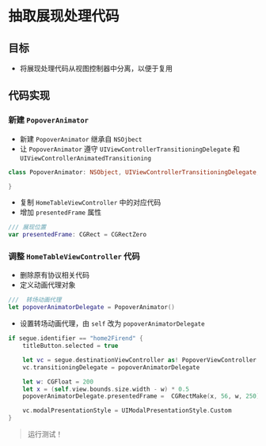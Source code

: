 # 抽取展现处理代码

## 目标

* 将展现处理代码从视图控制器中分离，以便于复用

## 代码实现

### 新建 `PopoverAnimator`

* 新建 `PopoverAnimator` 继承自 `NSOjbect`
* 让 `PopoverAnimator` 遵守 `UIViewControllerTransitioningDelegate` 和 `UIViewControllerAnimatedTransitioning`

```swift
class PopoverAnimator: NSObject, UIViewControllerTransitioningDelegate, UIViewControllerAnimatedTransitioning {

}
```

* 复制 `HomeTableViewController` 中的对应代码
* 增加 `presentedFrame` 属性

```swift
/// 展现位置
var presentedFrame: CGRect = CGRectZero
```

### 调整 `HomeTableViewController` 代码

* 删除原有协议相关代码
* 定义动画代理对象

```swift
///  转场动画代理
let popoverAnimatorDelegate = PopoverAnimator()
```

* 设置转场动画代理，由 `self` 改为 `popoverAnimatorDelegate`

```swift
if segue.identifier == "home2Firend" {
    titleButton.selected = true

    let vc = segue.destinationViewController as! PopoverViewController
    vc.transitioningDelegate = popoverAnimatorDelegate

    let w: CGFloat = 200
    let x = (self.view.bounds.size.width - w) * 0.5
    popoverAnimatorDelegate.presentedFrame =  CGRectMake(x, 56, w, 250)

    vc.modalPresentationStyle = UIModalPresentationStyle.Custom
}
```

> 运行测试！
